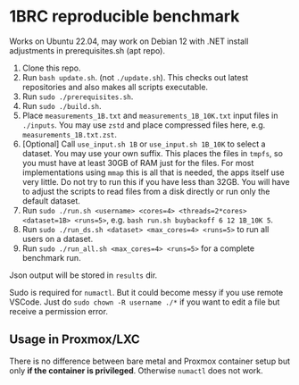 # 1BRC reproducible benchmark

Works on Ubuntu 22.04, may work on Debian 12 with .NET install adjustments in prerequisites.sh (apt repo). 

1. Clone this repo.
2. Run `bash update.sh`. (not `./update.sh`). This checks out latest repositories and also makes all scripts executable.
3. Run `sudo ./prerequisites.sh`.
4. Run `sudo ./build.sh`.
5. Place `measurements_1B.txt` and `measurements_1B_10K.txt` input files in `./inputs`. You may use `zstd` and place compressed files here, e.g. `measurements_1B.txt.zst`. 
6. [Optional] Call `use_input.sh 1B` or `use_input.sh 1B_10K` to select a dataset. You may use your own suffix. This places the files in `tmpfs`, so you must have at least 30GB of RAM just for the files. For most implementations using `mmap` this is all that is needed, the apps itself use very little. Do not try to run this if you have less than 32GB. You will have to adjust the scripts to read files from a disk directly or run only the default dataset.
7. Run `sudo ./run.sh <username> <cores=4> <threads=2*cores> <dataset=1B> <runs=5>`, e.g. `bash run.sh buybackoff 6 12 1B_10K 5`.
8. Run `sudo ./run_ds.sh <dataset> <max_cores=4> <runs=5>` to run all users on a dataset.
9. Run `sudo ./run_all.sh <max_cores=4> <runs=5>` for a complete benchmark run.

Json output will be stored in `results` dir.

Sudo is required for `numactl`. But it could become messy if you use remote VSCode. Just do `sudo chown -R username ./*` if you want to edit a file but receive a permission error.

## Usage in Proxmox/LXC

There is no difference between bare metal and Proxmox container setup but only **if the container is privileged**. Otherwise `numactl` does not work.
